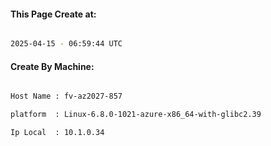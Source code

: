 
   
#### This Page Create at:

```bash

2025-04-15 - 06:59:44 UTC

```

#### Create By Machine:

```bash

Host Name : fv-az2027-857

platform  : Linux-6.8.0-1021-azure-x86_64-with-glibc2.39

Ip Local  : 10.1.0.34

```

